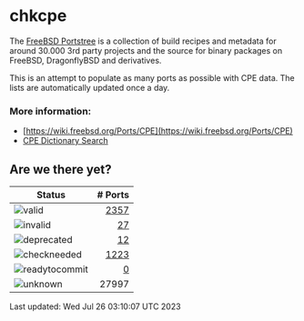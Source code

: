 # chkcpe

The [FreeBSD Portstree](https://cgit.freebsd.org/ports) is a collection of build recipes
and metadata for around 30.000 3rd party projects and the source for binary packages on
FreeBSD, DragonflyBSD and derivatives.

This is an attempt to populate as many ports as possible with CPE data. The lists are
automatically updated once a day.

### More information:
* [https://wiki.freebsd.org/Ports/CPE](https://wiki.freebsd.org/Ports/CPE)
* [CPE Dictionary Search](http://web.nvd.nist.gov/view/cpe/search)


## Are we there yet?

| Status                                                              | # Ports                                                                |
| --------------------------------------------------------------------| ---------------------------------------------------------------------: |
| ![valid](https://img.shields.io/badge/valid-brightgreen)            | [2357](https://github.com/decke/chkcpe/wiki/valid)                 |
| ![invalid](https://img.shields.io/badge/invalid-red)                | [27](https://github.com/decke/chkcpe/wiki/invalid)             |
| ![deprecated](https://img.shields.io/badge/deprecated-red)          | [12](https://github.com/decke/chkcpe/wiki/deprecated)       |
| ![checkneeded](https://img.shields.io/badge/checkneeded-orange)     | [1223](https://github.com/decke/chkcpe/wiki/checkneeded)     |
| ![readytocommit](https://img.shields.io/badge/readytocommit-orange) | [0](https://github.com/decke/chkcpe/wiki/readytocommit) |
| ![unknown](https://img.shields.io/badge/unknown-grey)               | 27997 | |

Last updated: Wed Jul 26 03:10:07 UTC 2023
